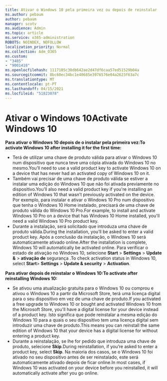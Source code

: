 ```yaml
---
title: Ativar o Windows 10 pela primeira vez ou depois de reinstalar
ms.author: pebaum
author: pebaum
manager: scotv
ms.audience: Admin
ms.topic: article
ms.service: o365-administration
ROBOTS: NOINDEX, NOFOLLOW
localization_priority: Normal
ms.collection: Adm_O365
ms.custom:
- "3485"
- "9001418"
ms.openlocfilehash: 1117105c30db642ae2d47df6caa57ed51529b04a
ms.sourcegitcommit: 8bc60ec34bc1e40685e3976576e04a2623f63a7c
ms.translationtype: MT
ms.contentlocale: pt-PT
ms.lasthandoff: 04/15/2021
ms.locfileid: "51823078"
---
```

# <a name="activate-windows-10"></a><span data-ttu-id="23f4d-102">Ativar o Windows 10</span><span class="sxs-lookup"><span data-stu-id="23f4d-102">Activate Windows 10</span></span>

<span data-ttu-id="23f4d-103">**Para ativar o Windows 10 depois de o instalar pela primeira vez:**</span><span class="sxs-lookup"><span data-stu-id="23f4d-103">**To activate Windows 10 after installing it for the first time:**</span></span>

- <span data-ttu-id="23f4d-104">Terá de utilizar uma chave de produto válida para ativar o Windows 10 num dispositivo que nunca teve uma cópia ativada do Windows 10 no mesmo.</span><span class="sxs-lookup"><span data-stu-id="23f4d-104">You’ll need to use a valid product key to activate Windows 10 on a device that has never had an activated copy of Windows 10 on it.</span></span>
- <span data-ttu-id="23f4d-105">Também vai precisar de uma chave de produto válida se estiver a instalar uma edição do Windows 10 que não foi ativada previamente no dispositivo.</span><span class="sxs-lookup"><span data-stu-id="23f4d-105">You’ll also need a valid product key if you're installing an edition of Windows 10 that wasn’t previously activated on the device.</span></span> <span data-ttu-id="23f4d-106">Por exemplo, para instalar e ativar o Windows 10 Pro num dispositivo que tenha o Windows 10 Home instalado, precisará de uma chave de produto válida do Windows 10 Pro.</span><span class="sxs-lookup"><span data-stu-id="23f4d-106">For example, to install and activate Windows 10 Pro on a device that has Windows 10 Home installed, you'll need a valid Windows 10 Pro product key.</span></span>
- <span data-ttu-id="23f4d-107">Durante a instalação, será solicitado que introduza uma chave de produto válida.</span><span class="sxs-lookup"><span data-stu-id="23f4d-107">During the installation, you’ll be asked to enter a valid product key.</span></span> <span data-ttu-id="23f4d-108">Após a conclusão da instalação, o Windows 10 será automaticamente ativado online.</span><span class="sxs-lookup"><span data-stu-id="23f4d-108">After the installation is complete, Windows 10 will automatically be activated online.</span></span> <span data-ttu-id="23f4d-109">Para verificar o estado de ativação no Windows 10, selecione **Start** >  **Settings**  >  **Update &**  >  **ativação de** segurança .</span><span class="sxs-lookup"><span data-stu-id="23f4d-109">To check activation status in Windows 10, select **Start**> **Settings** > **Update & security** > **Activation**.</span></span>

<span data-ttu-id="23f4d-110">**Para ativar depois de reinstalar o Windows 10:**</span><span class="sxs-lookup"><span data-stu-id="23f4d-110">**To activate after reinstalling Windows 10:**</span></span>

- <span data-ttu-id="23f4d-111">Se ativou uma atualização gratuita para o Windows 10 ou comprou e ativou o Windows 10 a partir da Microsoft Store, terá uma licença digital para o seu dispositivo em vez de uma chave de produto.</span><span class="sxs-lookup"><span data-stu-id="23f4d-111">If you activated a free upgrade to Windows 10 or bought and activated Windows 10 from the Microsoft Store, you'll have a digital license for your device instead of a product key.</span></span> <span data-ttu-id="23f4d-112">Isto significa que pode reinstalar a mesma edição do Windows 10 para a quais o seu dispositivo tem uma licença digital sem introduzir uma chave de produto.</span><span class="sxs-lookup"><span data-stu-id="23f4d-112">This means you can reinstall the same edition of Windows 10 that your device has a digital license for without entering a product key.</span></span>
- <span data-ttu-id="23f4d-113">Durante a reinstalação, se lhe for pedido que introduza uma chave de produto, selecione **Skip**.</span><span class="sxs-lookup"><span data-stu-id="23f4d-113">During reinstallation, if you’re asked to enter a product key, select **Skip**.</span></span> <span data-ttu-id="23f4d-114">Na maioria dos casos, se o Windows 10 foi ativado no seu dispositivo antes de ser reinstalado, este será automaticamente ativado depois de ficar online.</span><span class="sxs-lookup"><span data-stu-id="23f4d-114">In most cases, if Windows 10 was activated on your device before you reinstalled, it will automatically activate after you go online.</span></span>
